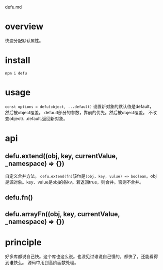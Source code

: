 defu.md
# overview
快速分配默认属性。

# install
`npm i defu`

# usage
`const options = defu(object, ...default)`
设置新对象的默认值是default，然后被object覆盖。
default部分的参数，靠前的优先。然后被object覆盖。
不改变object/...default.返回新对象。

# api
## defu.extend((obj, key, currentValue, _namespace) => {})
自定义合并方法。
`defu.extend(fn)`该fn是`(obj, key, vulue) => boolean`。obj是源对象。key、value是obj的各kv。若返回true，则合并。否则不合并。
## defu.fn()

## defu.arrayFn((obj, key, currentValue, _namespace) => {})


# principle
好多库都说自己快。这个库也这么说。也没见过谁说自己慢的。都快了，还能看得到谁快么。
源码中用到高阶函数处理。